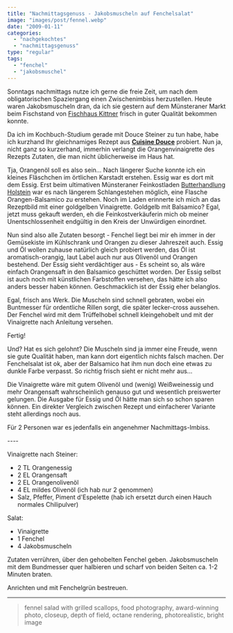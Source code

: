 ```yaml
---
title: "Nachmittagsgenuss - Jakobsmuscheln auf Fenchelsalat"
image: "images/post/fennel.webp"
date: "2009-01-11"
categories: 
  - "nachgekochtes"
  - "nachmittagsgenuss"
type: "regular"  
tags: 
  - "fenchel"
  - "jakobsmuschel"
---
```


Sonntags nachmittags nutze ich gerne die freie Zeit, um nach dem obligatorischen Spaziergang einen Zwischenimbiss herzustellen. Heute waren Jakobsmuscheln dran, da ich sie gestern auf dem Münsteraner Markt beim Fischstand von [Fischhaus Kittner](http://www.fischhaus-kittner.de) frisch in guter Qualität bekommen konnte.

Da ich im Kochbuch-Studium gerade mit Douce Steiner zu tun habe, habe ich kurzhand Ihr gleichnamiges Rezept aus **[Cuisine Douce](https://www.feinschmeckerblog.de/2008/09/29/das_kochbuch_des_jahres_kommt_von_douce_steiner_deutschlands_einziger_zwei-sterne-kchin/)** probiert. Nun ja, nicht ganz so kurzerhand, immerhin verlangt die Orangenvinaigrette des Rezepts Zutaten, die man nicht üblicherweise im Haus hat.

Tja, Orangenöl soll es also sein... Nach längerer Suche konnte ich ein kleines Fläschchen im örtlichen Karstadt erstehen. Essig war es dort mit dem Essig. Erst beim ultimativen Münsteraner Feinkostladen [Butterhandlung Holstein](http://www.butterhandlung-holstein.de/butterhandlung/) war es nach längerem Schlangestehen möglich, eine Flasche Orangen-Balsamico zu erstehen. Noch im Laden erinnerte ich mich an das Rezeptbild mit einer goldgelben Vinaigrette. Goldgelb mit Balsamico? Egal, jetzt muss gekauft werden, eh die Feinkostverkäuferin mich ob meiner Unentschlossenheit endgültig in den Kreis der Unwürdigen einordnet.

Nun sind also alle Zutaten besorgt - Fenchel liegt bei mir eh immer in der Gemüsekiste im Kühlschrank und Orangen zu dieser Jahreszeit auch. Essig und Öl wollen zuhause natürlich gleich probiert werden, das Öl ist aromatisch-orangig, laut Label auch nur aus Olivenöl und Orangen bestehend. Der Essig sieht verdächtiger aus - Es scheint so, als wäre einfach Orangensaft in den Balsamico geschüttet worden. Der Essig selbst ist auch noch mit künstlichen Farbstoffen versehen, das hätte ich also anders besser haben können. Geschmacklich ist der Essig eher belanglos.

Egal, frisch ans Werk. Die Muscheln sind schnell gebraten, wobei ein Buntmesser für ordentliche Rillen sorgt, die später lecker-cross aussehen. Der Fenchel wird mit dem Trüffelhobel schnell kleingehobelt und mit der Vinaigrette nach Anleitung versehen.

Fertig!

Und? Hat es sich gelohnt? Die Muscheln sind ja immer eine Freude, wenn sie gute Qualität haben, man kann dort eigentlich nichts falsch machen. Der Fenchelsalat ist ok, aber der Balsamico hat ihm nun doch eine etwas zu dunkle Farbe verpasst. So richtig frisch sieht er nicht mehr aus...

Die Vinaigrette wäre mit gutem Olivenöl und (wenig) Weißweinessig und mehr Orangensaft wahrscheinlich genauso gut und wesentlich preiswerter gelungen. Die Ausgabe für Essig und Öl hätte man sich so schon sparen können. Ein direkter Vergleich zwischen Rezept und einfacherer Variante steht allerdings noch aus.

Für 2 Personen war es jedenfalls ein angenehmer Nachmittags-Imbiss.

\----

Vinaigrette nach Steiner: 
* 2 TL Orangenessig 
* 2 EL Orangensaft 
* 2 EL Orangenolivenöl 
* 4 EL mildes Olivenöl (ich hab nur 2 genommen) 
* Salz, Pfeffer, Piment d'Espelette (hab ich ersetzt durch einen Hauch normales Chilipulver)

Salat: 

* Vinaigrette 
* 1 Fenchel 
* 4 Jakobsmuscheln

Zutaten verrühren, über den gehobelten Fenchel geben. Jakobsmuscheln mit dem Bundmesser quer halbieren und scharf von beiden Seiten ca. 1-2 Minuten braten.

Anrichten und mit Fenchelgrün bestreuen.

----

> fennel salad with grilled scallops, food photography, award-winning photo, closeup, depth of field, octane rendering, photorealistic, bright image